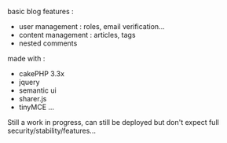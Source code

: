 basic blog
features :
- user management : roles, email verification...
- content management : articles, tags
- nested comments

made with :
- cakePHP 3.3x
- jquery
- semantic ui
- sharer.js
- tinyMCE
...

Still a work in progress, can still be deployed but don't expect full security/stability/features...

